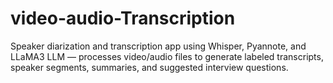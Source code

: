 # video-audio-Transcription
Speaker diarization and transcription app using Whisper, Pyannote, and LLaMA3 LLM — processes video/audio files to generate labeled transcripts, speaker segments, summaries, and suggested interview questions.
